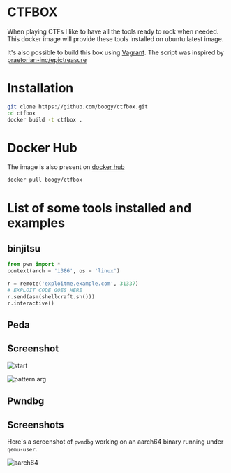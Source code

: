 CTFBOX
=======

When playing CTFs I like to have all the tools ready to rock when needed.
This docker image will provide these tools installed on ubuntu:latest image.

It's also possible to build this box using [Vagrant](https://www.vagrantup.com/).
The script was inspired by [praetorian-inc/epictreasure](https://github.com/praetorian-inc/epictreasure)

Installation
=============

```bash
git clone https://github.com/boogy/ctfbox.git
cd ctfbox
docker build -t ctfbox .
```

Docker Hub
==========

The image is also present on [docker hub](https://hub.docker.com/r/boogy/ctfbox/)

```bash
docker pull boogy/ctfbox
```

List of some tools installed and examples
=============================================

binjitsu
------------

```python
from pwn import *
context(arch = 'i386', os = 'linux')

r = remote('exploitme.example.com', 31337)
# EXPLOIT CODE GOES HERE
r.send(asm(shellcraft.sh()))
r.interactive()
```

Peda
------

## Screenshot
![start](http://i.imgur.com/P1BF5mp.png)

![pattern arg](http://i.imgur.com/W97OWRC.png)


Pwndbg
---------

## Screenshots

Here's a screenshot of `pwndbg` working on an aarch64 binary running under `qemu-user`.

![aarch64](https://raw.githubusercontent.com/zachriggle/pwndbg/master/caps/a.png)


